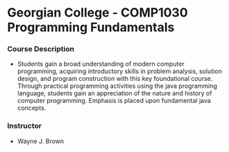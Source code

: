 Georgian College - COMP1030 Programming Fundamentals
=====

### Course Description
  * Students gain a broad understanding of modern computer programming, acquiring introductory skills in problem analysis, solution design, and program construction with this key foundational course. Through practical programming activities using the java programming language, students gain an appreciation of the nature and history of computer programming. Emphasis is placed upon fundamental java concepts.

### Instructor
  * Wayne J. Brown

